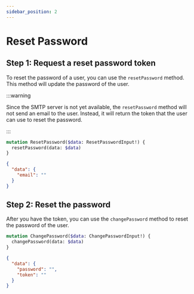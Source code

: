 ```yaml
---
sidebar_position: 2
---
```


# Reset Password

## Step 1: Request a reset password token

To reset the password of a user, you can use the `resetPassword` method. This method will update the password of the user.

:::warning

Since the SMTP server is not yet available, the `resetPassword` method will not send an email to the user. Instead, it will return the token that the user can use to reset the password.

:::

``` graphql
mutation ResetPassword($data: ResetPasswordInput!) {
  resetPassword(data: $data)
}
```

``` json
{
  "data": {
    "email": ""
  }
}
```

## Step 2: Reset the password

After you have the token, you can use the `changePassword` method to reset the password of the user.

``` graphql
mutation ChangePassword($data: ChangePasswordInput!) {
  changePassword(data: $data)
}
```

``` json
{
  "data": {
    "password": "",
    "token": ""
  }
}
```